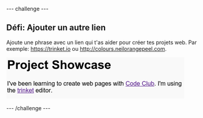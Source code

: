 --- challenge ---
## Défi: Ajouter un autre lien

Ajoute une phrase avec un lien qui t'as aider pour créer tes projets web. Par exemple: <a href="https://trinket.io">https://trinket.io</a> ou <a href="http://colours.neilorangepeel.com">http://colours.neilorangepeel.com</a>.

![screenshot](images/showcase-link-challenge.png)




--- /challenge ---
